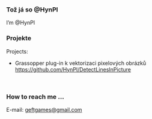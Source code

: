 ### Tož já so @HynPl
I’m @HynPl

### Projekte
Projects:
- Grassopper plug-in k vektorizaci pixelových obrázků
https://github.com/HynPl/DetectLinesInPicture
<br>

### How to reach me ...
E-mail: geftgames@gmail.com
